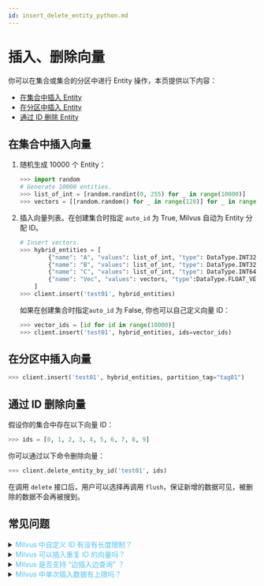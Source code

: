 ```yaml
---
id: insert_delete_entity_python.md
---
```



# 插入、删除向量

你可以在集合或集合的分区中进行 Entity 操作，本页提供以下内容：

- [在集合中插入 Entity](#insert-entity-to-collection)
- [在分区中插入 Entity](#insert-entity-to-partition)
- [通过 ID 删除 Entity](#delete-entity)


## 在集合中插入向量
<a name="insert-entity-to-collection"></a>

1. 随机生成 10000 个 Entity：

   ```python
   >>> import random
   # Generate 10000 entities.
   >>> list_of_int = [random.randint(0, 255) for _ in range(10000)]
   >>> vectors = [[random.random() for _ in range(128)] for _ in range(10000)]
   ```

2. 插入向量列表。在创建集合时指定 `auto_id` 为 True, Milvus 自动为 Entity 分配 ID。

   ```python
   # Insert vectors.
   >>> hybrid_entities = [
           {"name": "A", "values": list_of_int, "type": DataType.INT32},
           {"name": "B", "values": list_of_int, "type": DataType.INT32},
           {"name": "C", "values": list_of_int, "type": DataType.INT64},
           {"name": "Vec", "values": vectors, "type":DataType.FLOAT_VECTOR}
       ]
   >>> client.insert('test01', hybrid_entities)
   ```

    如果在创建集合时指定`auto_id` 为 False, 你也可以自己定义向量 ID：

   ```python
   >>> vector_ids = [id for id in range(10000)]
   >>> client.insert('test01', hybrid_entities, ids=vector_ids)
   ```

## 在分区中插入向量
<a name="insert-entity-to-partition"></a>

```python
>>> client.insert('test01', hybrid_entities, partition_tag="tag01")
```

## 通过 ID 删除向量
<a name="delete-entity"></a>

假设你的集合中存在以下向量 ID：

```python
>>> ids = [0, 1, 2, 3, 4, 5, 6, 7, 8, 9]
```

你可以通过以下命令删除向量：

```python
>>> client.delete_entity_by_id('test01', ids)
```
<div class="alert note">
在调用 <code>delete</code> 接口后，用户可以选择再调用 <code>flush</code>，保证新增的数据可见，被删除的数据不会再被搜到。
</div>


## 常见问题

<details>
<summary><font color="#4fc4f9">Milvus 中自定义 ID 有没有长度限制？</font></summary>
ID 类型是非负的 64 位整型。
</details>
<details>
<summary><font color="#4fc4f9">Milvus 可以插入重复 ID 的向量吗？</font></summary>
可以，这样在 Milvus 中会存在相同 ID 的多条向量。
</details>
<details>
<summary><font color="#4fc4f9">Milvus 是否支持 “边插入边查询” ？</font></summary>
支持。
</details>
<details>
<summary><font color="#4fc4f9">Milvus 中单次插入数据有上限吗？</font></summary>
单次插入数据不能超过 256 MB。
</details>
